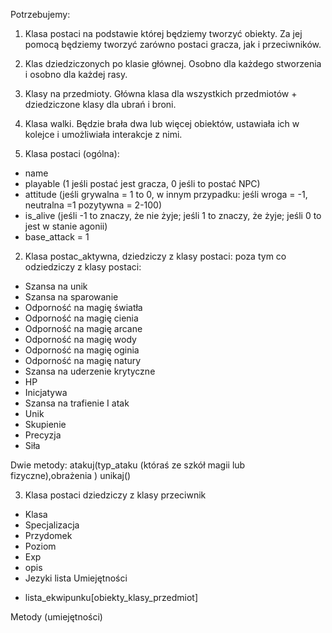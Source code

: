 Potrzebujemy:

1. Klasa postaci na podstawie której będziemy tworzyć obiekty. Za jej pomocą będziemy tworzyć zarówno postaci gracza, jak i przeciwników. 
2. Klas dziedziczonych po klasie głównej. Osobno dla każdego stworzenia i osobno dla każdej rasy. 
3. Klasy na przedmioty. Główna klasa dla wszystkich przedmiotów + dziedziczone klasy dla ubrań i broni. 
4. Klasa walki. Będzie brała dwa lub więcej obiektów, ustawiała ich w kolejce i umożliwiała interakcje z nimi. 


1. Klasa postaci (ogólna):
* name
* playable (1 jeśli postać jest gracza, 0 jeśli to postać NPC)
* attitude (jeśli grywalna = 1 to 0, w innym przypadku: jeśli wroga = -1, neutralna =1 pozytywna = 2-100)
* is_alive (jeśli -1 to znaczy, że nie żyje; jeśli 1 to znaczy, że żyje; jeśli 0 to jest w stanie agonii)
* base_attack = 1

2. Klasa postac_aktywna, dziedziczy z klasy postaci:
poza tym co odziedziczy z klasy postaci:

* Szansa na unik
* Szansa na sparowanie
* Odporność na magię światła
* Odporność na magię cienia
* Odporność na magię arcane
* Odporność na magię wody
* Odporność na magię oginia
* Odporność na magię natury
* Szansa na uderzenie krytyczne
* HP
* Inicjatywa
* Szansa na trafienie I atak
* Unik
* Skupienie
* Precyzja
* Siła

Dwie metody:
atakuj(typ_ataku (któraś ze szkół magii lub fizyczne),obrażenia )
unikaj()

3. Klasa postaci dziedziczy z klasy przeciwnik
* Klasa
* Specjalizacja
* Przydomek
* Poziom
* Exp
* opis
* Jezyki
lista Umiejętności

- lista_ekwipunku[obiekty_klasy_przedmiot]

Metody (umiejętności)